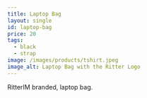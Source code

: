 ```yaml
---
title: Laptop Bag
layout: single
id: laptop-bag
price: 20
tags:
  - black
  - strap
image: /images/products/tshirt.jpeg
image_alt: Laptop Bag with the Ritter Logo
---
```


RitterIM branded, laptop bag.